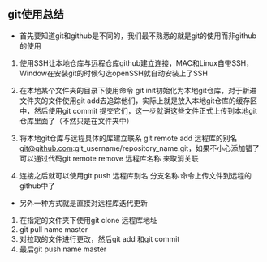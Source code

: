 ## git使用总结

* 首先要知道git和github是不同的，我们最不熟悉的就是git的使用而非github的使用

1. 使用SSH让本地仓库与远程仓库github建立连接，MAC和Linux自带SSH，Window在安装git的时候勾选openSSH就自动安装上了SSH
2. 在本地某个文件夹的目录下使用命令 git init初始化为本地git仓库，对于新进文件夹的文件使用git add去追踪他们，实际上就是放入本地git仓库的缓存区中，然后使用git commit 提交它们，这一步就讲这些文件正式上传到本地git仓库里面了（不然只是在文件夹中）
3. 将本地git仓库与远程具体的库建立联系 git remote add 远程库的别名 [git@github.com](mailto:git@github.com):git_username/repository_name.git，如果不小心添加错了可以通过代码git remote remove 远程库名称 来取消关联

4. 连接之后就可以使用git push 远程库别名 分支名称 命令上传文件到远程的github中了

* 另外一种方式就是直接对远程库迭代更新

1. 在指定的文件夹下使用git clone 远程库地址
2. git pull name master 
3. 对拉取的文件进行更改，然后git add 和git commit
4. 最后git push name master